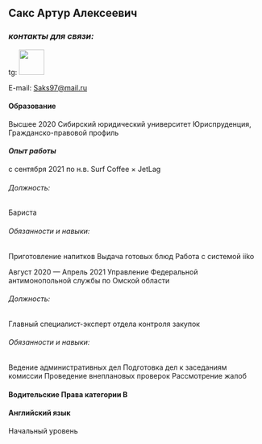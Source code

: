 ## **Сакс Артур Алексеевич**
### _контакты для связи:_
tg: <img src="(image.png)" width="50" height="50">

E-mail: Saks97@mail.ru

#### Образование
Высшее
2020 Сибирский юридический университет
Юриспруденция, Гражданско-правовой профиль


#### _Опыт работы_
с сентября 2021 по н.в. 
Surf Coffee × JetLag
###### Должность: 
Бариста
###### Обязанности и навыки:
Приготовление напитков
Выдача готовых блюд
Работа с системой iiko


Август 2020 — Апрель 2021
Управление Федеральной антимонопольной службы по Омской
области
###### Должность: 
Главный специалист-эксперт отдела контроля закупок
###### Обязанности и навыки:
Ведение административных дел
Подготовка дел к заседаниям комиссии
Проведение внеплановых проверок
Рассмотрение жалоб

#### Водительские Права категории B


#### Английский язык
Начальный уровень

